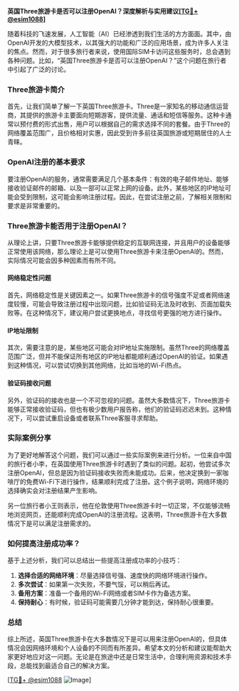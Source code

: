 **英国Three旅游卡是否可以注册OpenAI？深度解析与实用建议[[TG💪+ @esim1088](https://t.me/s/esim1088)]**

随着科技的飞速发展，人工智能（AI）已经渗透到我们生活的方方面面。其中，由OpenAI开发的大模型技术，以其强大的功能和广泛的应用场景，成为许多人关注的焦点。然而，对于很多旅行者来说，使用国际SIM卡访问这些服务时，总会遇到各种问题。比如，“英国Three旅游卡是否可以注册OpenAI？”这个问题在旅行者中引起了广泛的讨论。

### Three旅游卡简介

首先，让我们简单了解一下英国Three旅游卡。Three是一家知名的移动通信运营商，其提供的旅游卡主要面向短期游客，提供流量、通话和短信等服务。这种卡通常以预付费的形式出售，用户可以根据自己的需求选择不同的套餐。由于Three的网络覆盖范围广，且价格相对实惠，因此受到许多前往英国旅游或短期居住的人士青睐。

### OpenAI注册的基本要求

要注册OpenAI的服务，通常需要满足几个基本条件：有效的电子邮件地址、能够接收验证邮件的邮箱、以及一部可以正常上网的设备。此外，某些地区的IP地址可能会受到限制，这可能会影响注册过程。因此，在尝试注册之前，了解相关限制和要求是非常重要的。

### Three旅游卡能否用于注册OpenAI？

从理论上讲，只要Three旅游卡能够提供稳定的互联网连接，并且用户的设备能够正常使用该网络，那么理论上是可以使用Three旅游卡来注册OpenAI的。然而，实际情况可能会因多种因素而有所不同。

#### 网络稳定性问题

首先，网络稳定性是关键因素之一。如果Three旅游卡的信号强度不足或者网络速度较慢，可能会导致注册过程中出现问题，比如验证码无法及时收到、页面加载失败等。在这种情况下，建议用户尝试更换地点，寻找信号更强的地方进行操作。

#### IP地址限制

其次，需要注意的是，某些地区可能会对IP地址实施限制。虽然Three的网络覆盖范围广泛，但并不能保证所有地区的IP地址都能顺利通过OpenAI的验证。如果遇到这种情况，可以尝试切换到其他网络，比如当地的Wi-Fi热点。

#### 验证码接收问题

另外，验证码的接收也是一个不可忽视的问题。虽然大多数情况下，Three旅游卡能够正常接收验证码，但也有极少数用户报告称，他们的验证码迟迟未到。这种情况下，可以尝试重启设备或者联系Three客服寻求帮助。

### 实际案例分享

为了更好地解答这个问题，我们可以通过一些实际案例来进行分析。一位来自中国的旅行者小李，在英国使用Three旅游卡时遇到了类似的问题。起初，他尝试多次注册OpenAI，但总是因为验证码接收失败而未能成功。后来，他决定换到一家咖啡厅的免费Wi-Fi下进行操作，结果顺利完成了注册。这个例子说明，网络环境的选择确实会对注册结果产生影响。

另一位旅行者小王则表示，他在伦敦使用Three旅游卡时一切正常，不仅能够流畅地浏览网页，还能顺利完成OpenAI的注册流程。这表明，Three旅游卡在大多数情况下是可以满足注册需求的。

### 如何提高注册成功率？

基于上述分析，我们可以总结出一些提高注册成功率的小技巧：

1. **选择合适的网络环境**：尽量选择信号强、速度快的网络环境进行操作。
2. **多次尝试**：如果第一次失败，不要气馁，可以稍后再试。
3. **备用方案**：准备一个备用的Wi-Fi网络或者SIM卡作为备选方案。
4. **保持耐心**：有时候，验证码可能需要几分钟才能到达，保持耐心很重要。

### 总结

综上所述，英国Three旅游卡在大多数情况下是可以用来注册OpenAI的，但具体情况会因网络环境和个人设备的不同而有所差异。希望本文的分析和建议能帮助大家更好地应对这一问题。无论是在旅途中还是日常生活中，合理利用资源和技术手段，总能找到最适合自己的解决方案。

[[TG💪+ @esim1088](https://t.me/s/esim1088) ![Image](https://i.postimg.cc/4NQfJmqS/Snipaste-2025-05-13-00-14-12.png)]